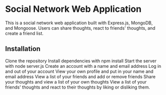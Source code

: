 # Social Network Web Application
This is a social network web application built with Express.js, MongoDB, and Mongoose. Users can share thoughts, react to friends' thoughts, and create a friend list.

## Installation
Clone the repository
Install dependencies with npm install
Start the server with node server.js
Create an account with a name and email address
Log in and out of your account
View your own profile and put in your name and email address
View a list of your friends and add or remove friends
Share your thoughts and view a list of your own thoughts
View a list of your friends' thoughts and react to their thoughts by liking or disliking them.





